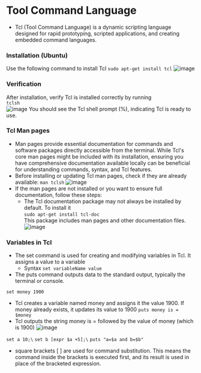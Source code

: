 # Tool Command Language

* Tcl (Tool Command Language) is a dynamic scripting language designed for rapid prototyping, scripted applications, and creating embedded command languages.

### Installation (Ubuntu)
Use the following command to install Tcl
`sudo apt-get install tcl`
![image](https://github.com/ani171/TCL/assets/97838595/c1116b37-d55e-450a-b4e1-db6988b31d7c)

### Verification
After installation, verify Tcl is installed correctly by running <br>
`tclsh` <br>
![image](https://github.com/ani171/TCL/assets/97838595/4620e1f5-c9aa-4ad0-99dd-5e2fd324b195)
You should see the Tcl shell prompt (%), indicating Tcl is ready to use. <br>

### Tcl Man pages
* Man pages provide essential documentation for commands and software packages directly accessible from the terminal. While Tcl's core man pages might be included with its installation, ensuring you have comprehensive documentation available locally can be beneficial for understanding commands, syntax, and Tcl features.
* Before installing or updating Tcl man pages, check if they are already available:
`man tclsh`
![image](https://github.com/ani171/TCL/assets/97838595/6f6a193d-6c86-43d4-8e2a-2f65329feee4)
* If the man pages are not installed or you want to ensure full documentation, follow these steps:
    * The Tcl documentation package may not always be installed by default. To install it <br>
     `sudo apt-get install tcl-doc` <br>
      This package includes man pages and other documentation files. <br>
      ![image](https://github.com/ani171/TCL/assets/97838595/953cda1a-98b1-45fb-b571-712536fe6461)

### Variables in Tcl

* The set command is used for creating and modifying variables in Tcl. It assigns a value to a variable
   * Syntax `set variableName value`
* The puts command outputs data to the standard output, typically the terminal or console. <br>

`set money 1900` <br>
* Tcl creates a variable named money and assigns it the value 1900. If money already exists, it updates its value to 1900
`puts money is = $money` <br>
* Tcl outputs the string money is = followed by the value of money (which is 1900)
![image](https://github.com/ani171/TCL/assets/97838595/da40758b-5629-4a3e-9e10-70653947a193)

`set a 10;\`
`set b [expr $a +5];\`
`puts "a=$a and b=$b"`
* square brackets [ ] are used for command substitution. This means the command inside the brackets is executed first, and its result is used in place of the bracketed expression.

